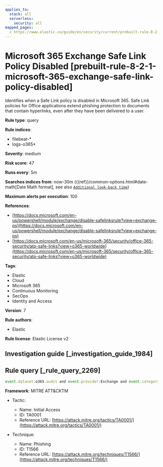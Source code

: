 ```yaml
---
applies_to:
  stack: all
  serverless:
    security: all
mapped_pages:
  - https://www.elastic.co/guide/en/security/current/prebuilt-rule-8-2-1-microsoft-365-exchange-safe-link-policy-disabled.html
---
```


# Microsoft 365 Exchange Safe Link Policy Disabled [prebuilt-rule-8-2-1-microsoft-365-exchange-safe-link-policy-disabled]

Identifies when a Safe Link policy is disabled in Microsoft 365. Safe Link policies for Office applications extend phishing protection to documents that contain hyperlinks, even after they have been delivered to a user.

**Rule type**: query

**Rule indices**:

* filebeat-*
* logs-o365*

**Severity**: medium

**Risk score**: 47

**Runs every**: 5m

**Searches indices from**: now-30m ({{ref}}/common-options.html#date-math[Date Math format], see also [`Additional look-back time`](docs-content://solutions/security/detect-and-alert/create-detection-rule.md#rule-schedule))

**Maximum alerts per execution**: 100

**References**:

* [https://docs.microsoft.com/en-us/powershell/module/exchange/disable-safelinksrule?view=exchange-ps](https://docs.microsoft.com/en-us/powershell/module/exchange/disable-safelinksrule?view=exchange-ps)
* [https://docs.microsoft.com/en-us/microsoft-365/security/office-365-security/atp-safe-links?view=o365-worldwide](https://docs.microsoft.com/en-us/microsoft-365/security/office-365-security/atp-safe-links?view=o365-worldwide)

**Tags**:

* Elastic
* Cloud
* Microsoft 365
* Continuous Monitoring
* SecOps
* Identity and Access

**Version**: 7

**Rule authors**:

* Elastic

**Rule license**: Elastic License v2

## Investigation guide [_investigation_guide_1984]



## Rule query [_rule_query_2269]

```js
event.dataset:o365.audit and event.provider:Exchange and event.category:web and event.action:"Disable-SafeLinksRule" and event.outcome:success
```

**Framework**: MITRE ATT&CKTM

* Tactic:

    * Name: Initial Access
    * ID: TA0001
    * Reference URL: [https://attack.mitre.org/tactics/TA0001/](https://attack.mitre.org/tactics/TA0001/)

* Technique:

    * Name: Phishing
    * ID: T1566
    * Reference URL: [https://attack.mitre.org/techniques/T1566/](https://attack.mitre.org/techniques/T1566/)




